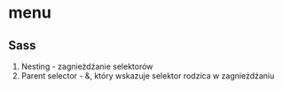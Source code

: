 # menu

## Sass

1. Nesting - zagnieżdźanie selektorów
2. Parent selector - &, który wskazuje selektor rodzica w zagnieżdźaniu